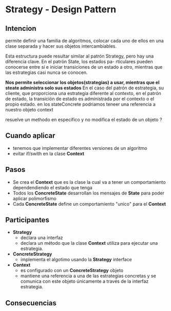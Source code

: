 # Strategy - Design Pattern
## Intencion
permite definir una familia de algoritmos, colocar cada uno de
ellos en una clase separada y hacer sus objetos intercambiables.


Esta estructura puede resultar similar al patrón Strategy, pero
hay una diferencia clave. En el patrón State, los estados pa-
rticulares pueden conocerse entre sí e iniciar transiciones de
un estado a otro, mientras que las estrategias casi nunca se
conocen.

**Nos permite seleccionar los objetos(strategias) a usar, mientras que el steate administra solo sus estados**
En el caso del patrón de estrategia, su cliente, que proporciona una estrategia diferente al contexto, en el patrón 
de estado, la transición de estado es administrada por el contexto o el propio estado.
en los stateConcrete podriamos teneer una referencia a nuestro objeto context

resuelve un methodo en especifico y no modifica el estado de un objeto ?
## Cuando aplicar
* tenemos que implementar diferentes versiones de un algoritmo
* evitar if/swith en la clase **Context**
## Pasos
* Se crea el **Context** que es la clase la cual va a tener un comportamiento dependendiendo el estado que tenga
* Todos los **ConcreteState** desarrollan los mensajes de **State** para poder aplicar polimorfismo
* Cada **ConcreteState** define un comportamiento "unico" para el **Context**

## Participantes
* **Strategy**
  * declara una interfaz
  * declara un método que la clase **Context** utiliza para ejecutar una estrategia.
* **ConcreteStrategy**
  * implementa el algotimo usando la **Strategy** interface
* **Context**
  * es configurado con un **ConcreteStrategy** objeto
  * mantiene una referencia a una de las estrategias concretas y se comunica con este objeto únicamente a través 
de la interfaz estrategia.
## Consecuencias